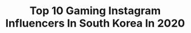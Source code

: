 ---
title: Top 10 Gaming Instagram Influencers In South Korea In 2020
description: >-
  Find top gaming Instagram influencers in South Korea in 2020. Most popular hashtags: #naming #gaming #wakemake #mac.
platform: Instagram
profiles:
  - username: "gengesports"
    fullname: >-
      Gen.G Esports
    location: "South Korea"
    followers: 32243
    engagement: 160
    commentsToLikes: 0.020295
    id: ck55j9tpbwl2a0i11cem6mbjr
    verified: true
    hashtags: "#lck, #fortnite, #teambumble, #gengpubg"
  - username: "johnnyyongbosch"
    fullname: >-
      johnnyyongbosch 🐸
    location: "South Korea"
    followers: 173063
    engagement: 278
    commentsToLikes: 0.032357
    id: ck0w5jx4k40510i194d1a605y
    verified: true
    hashtags: "#blackranger, #class1a, #deku, #avox"
  - username: "codingheroes"
    fullname: >-
      DIY Electronics Richard
    location: "South Korea"
    followers: 81142
    engagement: 106
    commentsToLikes: 0.013353
    id: ck0txgqvoj2a30i19p28ly67e
    verified: false
    hashtags: "#geekzone, #mecatronics, #technologyeducation, #proximitysensor"
  - username: "iammaeng"
    fullname: >-
      make-up Artist 맹(Woosun)
    location: "South Korea"
    followers: 241911
    engagement: 677
    commentsToLikes: 0.005593
    id: ck14jm8uql2200i1942f13yl8
    verified: false
    hashtags: "#brightmatte42colourpalette, #ireneisgoodlabel, #naming, #palefirenectar"
  - username: "sammy_smiles__"
    fullname: >-
      화주 (24)
    location: "South Korea"
    followers: 3001
    engagement: 1320
    commentsToLikes: 0.131947
    id: ck15urncio9ka0i194d4907h1
    verified: false
    hashtags: "#naming, #luvreparis"
  - username: "do_ob93"
    fullname: >-
      됴브 do_ob
    location: "South Korea"
    followers: 62628
    engagement: 163
    commentsToLikes: 0.024259
    id: ck5zytj6jai6z0i14orqto8bz
    verified: false
    hashtags: "#lipmakeup, #eyelinertutorial, #32, #waterbank"
  - username: "yelimetic_"
    fullname: >-
      예리미
    location: "South Korea"
    followers: 35093
    engagement: 336
    commentsToLikes: 0.009357
    id: ckaoxt77xen300i78mg9lseru
    verified: false
    hashtags: "#21, #softmattelipstick, #forencos, #eotd"
  - username: "ara_spring"
    fullname: >-
      ARA 아라뷰티
    location: "South Korea"
    followers: 94376
    engagement: 236
    commentsToLikes: 0.006192
    id: ck5hpg4alraw30i11cv9w4dmn
    verified: false
    hashtags: "#skincareroutine, #looksnmeiicosmetic, #amusead, #merzy"
---